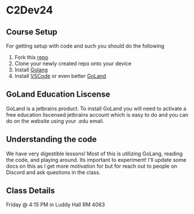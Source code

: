 # C2Dev24

## Course Setup
For getting setup with code and such you should do the following
1. Fork this [repo](https://github.com/realcryptc/C2Dev24)
2. Clone your newly created repo onto your device
3. Install [Golang](https://go.dev/doc/install)
4. Install [VSCode](https://code.visualstudio.com/download)  or even better [GoLand](https://www.jetbrains.com/help/go/installation-guide.html)

## GoLand Education Liscense
GoLand is a jetbrains product. To install GoLand you will need to activate a free education liscensed jetbrains account which is easy to do and you can do on the website using your .edu email. 

## Understanding the code
We have very digestible lessons! Most of this is utilizing GoLang, reading the code, and playing around. Its important to experiment! I'll update some docs on this as I get more motivation for but for reach out to people on Discord and ask questions in the class. 

## Class Details
Friday @ 4:15 PM in Luddy Hall RM 4063
